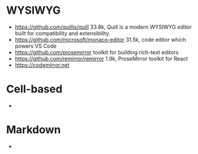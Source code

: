 # WYSIWYG

- https://github.com/quilljs/quill 33.8k, Quill is a modern WYSIWYG editor built for compatibility and extensibility.
- https://github.com/microsoft/monaco-editor 31.5k, code editor which powers VS Code
- https://github.com/prosemirror toolkit for building rich-text editors
- https://github.com/remirror/remirror 1.9k, ProseMirror toolkit for React
- https://codemirror.net

# Cell-based

-

# Markdown

-
